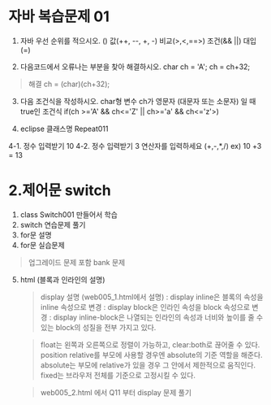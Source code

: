 # 자바 복습문제  01
1. 자바 우선 순위를 적으시오.
() 값(++, --, +, -) 비교(>,<,==>) 조건(&& ||) 대입(=)

2. 다음코드에서 오류나는 부분을 찾아 해결하시오.
char ch = 'A';
ch = ch+32;

>해결
ch = (char)(ch+32);

3. 다음 조건식을 작성하시오.
char형 변수 ch가 영문자 (대문자 또는 소문자) 일 때 true인 조건식
if(ch >='A' && ch<='Z' || ch>='a' && ch<='z'>)

4. eclipse
클래스명 Repeat011

4-1. 정수 입력받기 10
4-2. 정수 입력받기 3
연산자를 입력하세요 (+,-,*,/)
ex) 10 +3 = 13

# 2.제어문 switch 

1. class Switch001 만들어서 학습
2. switch 연습문제 풀기
3. for문 설명
4. for문 실습문제
> 업그레이드 문제 포함
> bank 문제

5. html (블록과 인라인의 설명)
    > display 설명 (web005_1.html에서 설명)
        : display inline은 블록의 속성을 inline 속성으로 변경
        : display block은 인라인 속성을 block 속성으로 변경
        : display inline-block은 나열되는 인라인의 속성과 너비와 높이를
        줄 수 있는 block의 성질을 전부 가지고 있다. 

    > float는 왼쪽과 오른쪽으로 정렬이 가능하고, clear:both로 끊어줄 수 있다.
    > position relative를 부모에 사용할 경우엔 absolute의 기준 역할을 해준다.
    absolute는 부모에 relative가 있을 경우 그 안에서 제한적으로 움직인다.
    fixed는 브라우저 전체를 기준으로 고정시킬 수 있다.

    > web005_2.html 에서 Q11 부터 display 문제 풀기

